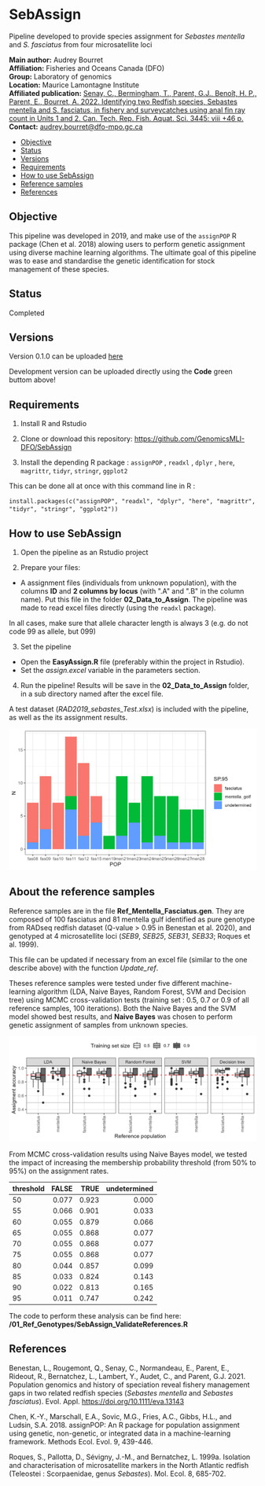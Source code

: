 # SebAssign

Pipeline developed to provide species assignment for *Sebastes mentella* and *S. fasciatus* from four microsatellite loci


__Main author:__  Audrey Bourret    
__Affiliation:__  Fisheries and Oceans Canada (DFO)   
__Group:__        Laboratory of genomics   
__Location:__     Maurice Lamontagne Institute  
__Affiliated publication:__  [Senay, C., Bermingham, T., Parent, G.J., Benoît, H. P., Parent, E., Bourret, A. 2022. Identifying two Redfish species, Sebastes mentella and S. fasciatus, in fishery and surveycatches using anal fin ray count in Units 1 and 2. Can. Tech. Rep. Fish. Aquat. Sci. 3445: viii +46 p.](https://waves-vagues.dfo-mpo.gc.ca/Library/41043364.pdf)  
__Contact:__      audrey.bourret@dfo-mpo.gc.ca

- [Objective](#objective)
- [Status](#status)
- [Versions](#versions)
- [Requirements](#requirements)
- [How to use SebAssign](#how-to-use-sebassign)
- [Reference samples](#about-the-reference-samples)
- [References](#references)

## Objective

This pipeline was developed in 2019, and make use of the `assignPOP` R package (Chen et al. 2018) alowing users to perform genetic assignment using diverse machine learning algorithms. The ultimate goal of this pipeline was to ease and standardise the genetic identification for stock management of these species. 

## Status
Completed

## Versions

Version 0.1.0 can be uploaded [here](https://github.com/GenomicsMLI-DFO/SebAssign/releases/tag/v0.1.0)

Development version can be uploaded directly using the **Code** green buttom above!

## Requirements

1. Install R and Rstudio

2. Clone or download this repository: https://github.com/GenomicsMLI-DFO/SebAssign

3. Install the depending R package : `assignPOP` , `readxl` , `dplyr` , `here`, `magrittr`, `tidyr`, `stringr`, `ggplot2`

This can be done all at once with this command line in R :

```{r}
install.packages(c("assignPOP", "readxl", "dplyr", "here", "magrittr", "tidyr", "stringr", "ggplot2"))
```

## How to use SebAssign

1. Open the pipeline as an Rstudio project

2. Prepare your files:

-   A assignment files (individuals from unknown population), with the columns **ID** and **2 columns by locus** (with ".A" and ".B" in the column name). Put this file in the folder **02_Data_to_Assign**. The pipeline was made to read excel files directly (using the `readxl` package). 

In all cases, make sure that allele character length is always 3 (e.g. do not code 99 as allele, but 099)

3.  Set the pipeline

-   Open the **EasyAssign.R** file (preferably within the project in Rstudio).
-   Set the *assign.excel* variable in the parameters section.

4.  Run the pipeline! Results will be save in the **02_Data_to_Assign** folder, in a sub directory named after the excel file. 

A test dataset (*RAD2019_sebastes_Test.xlsx*) is included with the pipeline, as well as the its assignment results.

![figTest](/02_Data_to_Assign/RAD2019_sebastes_Test/Results_assignments.png)


## About the reference samples

Reference samples are in the file **Ref_Mentella_Fasciatus.gen**. They are composed of 100 fasciatus and 81 mentella gulf identified as pure genotype from RADseq redfish dataset (Q-value > 0.95 in Benestan et al. 2020), and genotyped at 4 microsatellite loci (*SEB9*, *SEB25*, *SEB31*, *SEB33*; Roques et al. 1999).

This file can be updated if necessary from an excel file (similar to the one describe above) with the function *Update_ref*.

Theses reference samples were tested under five different machine-learning algorithm (LDA, Naive Bayes, Random Forest, SVM and Decision tree) using MCMC cross-validation tests (training set : 0.5, 0.7 or 0.9 of all reference samples, 100 iterations). Both the Naive Bayes and the SVM model showed best results, and **Naive Bayes** was chosen to perform genetic assignment of samples from unknown species.  

![fig1](/01_Ref_Genotypes/Ref_validation_MCMC.png)

From MCMC cross-validation results using Naive Bayes model, we tested the impact of increasing the membership probability threshold (from 50% to 95%) on the assignment rates.  

<table>
 <thead>
  <tr>
   <th style="text-align:left;"> threshold </th>
   <th style="text-align:right;"> FALSE </th>
   <th style="text-align:right;"> TRUE </th>
   <th style="text-align:right;"> undetermined </th>
  </tr>
 </thead>
<tbody>
  <tr>
   <td style="text-align:left;"> 50 </td>
   <td style="text-align:right;"> 0.077 </td>
   <td style="text-align:right;"> 0.923 </td>
   <td style="text-align:right;"> 0.000 </td>
  </tr>
  <tr>
   <td style="text-align:left;"> 55 </td>
   <td style="text-align:right;"> 0.066 </td>
   <td style="text-align:right;"> 0.901 </td>
   <td style="text-align:right;"> 0.033 </td>
  </tr>
  <tr>
   <td style="text-align:left;"> 60 </td>
   <td style="text-align:right;"> 0.055 </td>
   <td style="text-align:right;"> 0.879 </td>
   <td style="text-align:right;"> 0.066 </td>
  </tr>
  <tr>
   <td style="text-align:left;"> 65 </td>
   <td style="text-align:right;"> 0.055 </td>
   <td style="text-align:right;"> 0.868 </td>
   <td style="text-align:right;"> 0.077 </td>
  </tr>
  <tr>
   <td style="text-align:left;"> 70 </td>
   <td style="text-align:right;"> 0.055 </td>
   <td style="text-align:right;"> 0.868 </td>
   <td style="text-align:right;"> 0.077 </td>
  </tr>
  <tr>
   <td style="text-align:left;"> 75 </td>
   <td style="text-align:right;"> 0.055 </td>
   <td style="text-align:right;"> 0.868 </td>
   <td style="text-align:right;"> 0.077 </td>
  </tr>
  <tr>
   <td style="text-align:left;"> 80 </td>
   <td style="text-align:right;"> 0.044 </td>
   <td style="text-align:right;"> 0.857 </td>
   <td style="text-align:right;"> 0.099 </td>
  </tr>
  <tr>
   <td style="text-align:left;"> 85 </td>
   <td style="text-align:right;"> 0.033 </td>
   <td style="text-align:right;"> 0.824 </td>
   <td style="text-align:right;"> 0.143 </td>
  </tr>
  <tr>
   <td style="text-align:left;"> 90 </td>
   <td style="text-align:right;"> 0.022 </td>
   <td style="text-align:right;"> 0.813 </td>
   <td style="text-align:right;"> 0.165 </td>
  </tr>
  <tr>
   <td style="text-align:left;"> 95 </td>
   <td style="text-align:right;"> 0.011 </td>
   <td style="text-align:right;"> 0.747 </td>
   <td style="text-align:right;"> 0.242 </td>
  </tr>
</tbody>
</table>

The code to perform these analysis can be find here: **/01_Ref_Genotypes/SebAssign_ValidateReferences.R**

## References

Benestan, L., Rougemont, Q., Senay, C., Normandeau, E., Parent, E., Rideout, R., Bernatchez, L., Lambert, Y., Audet, C., and Parent, G.J. 2021. Population genomics and history of speciation reveal fishery management gaps in two related redfish species (*Sebastes mentella* and *Sebastes fasciatus*). Evol. Appl. https://doi.org/10.1111/eva.13143

Chen, K.-Y., Marschall, E.A., Sovic, M.G., Fries, A.C., Gibbs, H.L., and Ludsin, S.A. 2018. assignPOP: An R package for population assignment using genetic, non-genetic, or integrated data in a machine-learning framework. Methods Ecol. Evol. 9, 439-446.

Roques, S., Pallotta, D., Sévigny, J.-M., and Bernatchez, L. 1999a. Isolation and characterisation of microsatellite markers in the North Atlantic redfish (Teleostei : Scorpaenidae, genus *Sebastes*). Mol. Ecol. 8, 685-702.

